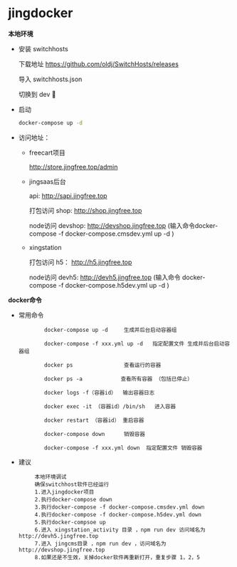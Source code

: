 # jingdocker

**本地环境**   

- 安装 switchhosts

    下载地址  https://github.com/oldj/SwitchHosts/releases

    导入 switchhosts.json 
    
    切换到 dev 

    
- 启动 
    ```bash
    docker-compose up -d
    ```

- 访问地址：

    * freecart项目  

        http://store.jingfree.top/admin

    * jingsaas后台 

        api: http://sapi.jingfree.top

        打包访问 shop:  http://shop.jingfree.top

        node访问 devshop: http://devshop.jingfree.top (输入命令docker-compose  -f docker-compose.cmsdev.yml up -d )
        
    * xingstation

        打包访问 h5： http://h5.jingfree.top
        
        node访问 devh5: http://devh5.jingfree.top (输入命令 docker-compose  -f docker-compose.h5dev.yml up -d )
        
        
**docker命令**
    
 -   常用命令
          
         
                 docker-compose up -d     生成并后台启动容器组
                 
                 docker-compose -f xxx.yml up -d   指定配置文件 生成并后台启动容器组
                 
                 docker ps                查看运行的容器
                 
                 docker ps -a            查看所有容器 （包括已停止）
                 
                 docker logs -f（容器id）  输出容器日志
                  
                 docker exec -it （容器id）/bin/sh   进入容器
                  
                 docker restart （容器id） 重启容器
                 
                 docker-compose down      销毁容器
                 
                 docker-compose -f xxx.yml down  指定配置文件 销毁容器
                 

         
 - 建议
    
        
            本地环境调试
            确保switchhost软件已经运行
            1.进入jingdocker项目  
            2.执行docker-compose down  
            3.执行docker-compose -f docker-compose.cmsdev.yml down
            4.执行docker-compose -f docker-compose.h5dev.yml down
            5.执行docker-compsoe up 
            6.进入 xingstation_activity 目录 ，npm run dev 访问域名为 http://devh5.jingfree.top 
            7.进入 jingcms目录 ，npm run dev ，访问域名为 http://devshop.jingfree.top 
            8.如果还是不生效，关掉docker软件再重新打开，重复步骤 1，2，5
        